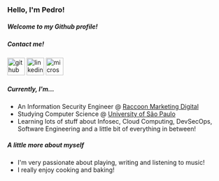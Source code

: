 ### Hello, I'm Pedro!
##### Welcome to my Github profile!

##### Contact me!
[<img src='https://cdn.jsdelivr.net/npm/simple-icons@3.0.1/icons/github.svg' alt='github' height='40'>](https://github.com/pedrohdjs)  [<img src='https://cdn.jsdelivr.net/npm/simple-icons@3.0.1/icons/linkedin.svg' alt='linkedin' height='40'>](https://www.linkedin.com/in/pedrohdjs/)  [<img src='https://cdn.jsdelivr.net/npm/simple-icons@3.0.1/icons/microsoftoutlook.svg' alt='microsoftoutlook' height='40'>](mailto:pedrohdjs@outlook.com)  

##### Currently, I'm...
- An Information Security Engineer @ [Raccoon Marketing Digital](https://www.linkedin.com/company/raccoon-marketing-digital/)
- Studying Computer Science @ [University of São Paulo](https://www5.usp.br/english/institutional/)
- Learning lots of stuff about Infosec, Cloud Computing, DevSecOps, Software Engineering and a little bit of everything in between!

##### A little more about myself
- I'm very passionate about playing, writing and listening to music!
- I really enjoy cooking and baking!

